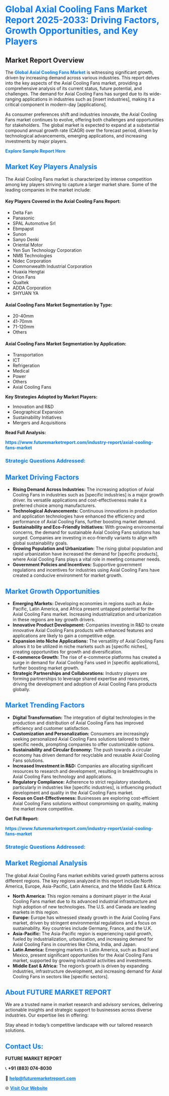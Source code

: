 <h1 style="color: #007BFF;">Global Axial Cooling Fans Market Report 2025-2033: Driving Factors, Growth Opportunities, and Key Players</h1>

<section id="overview">
<h2>Market Report Overview</h2>
<p>The <a href="https://www.futuremarketreport.com/industry-report/axial-cooling-fans-market" style="color: #007BFF; text-decoration: none;"><strong>Global Axial Cooling Fans Market</strong></a> is witnessing significant growth, driven by increasing demand across various industries. This report delves into the key aspects of the Axial Cooling Fans market, providing a comprehensive analysis of its current status, future potential, and challenges. The demand for Axial Cooling Fans has surged due to its wide-ranging applications in industries such as [insert industries], making it a critical component in modern-day [applications].</p>
<p>As consumer preferences shift and industries innovate, the Axial Cooling Fans market continues to evolve, offering both challenges and opportunities for stakeholders. The global market is expected to expand at a substantial compound annual growth rate (CAGR) over the forecast period, driven by technological advancements, emerging applications, and increasing investments by major players.</p>
</section>

<section id="overview">
<p><a href="https://www.futuremarketreport.com/request-sample/reportId=127857" style="color: #007BFF; text-decoration: none;"><strong>Explore Sample Report Here</strong></a></p>
</section>

<section id="key-players">
<h2 style="color: #007BFF;">Market Key Players Analysis</h2>
<p>The Axial Cooling Fans market is characterized by intense competition among key players striving to capture a larger market share. Some of the leading companies in the market include:</p>
<h4>Key Players Covered in the Axial Cooling Fans Report:</h4>
<ul><li>Delta Fan</li><li>Panasonic</li><li>SPAL Automotive Srl</li><li>Ebmpapst</li><li>Sunon</li><li>Sanyo Denki</li><li>Oriental Motor</li><li>Yen Sun Technology Corporation</li><li>NMB Technologies</li><li>Nidec Corporation</li><li>Commonwealth Industrial Corporation</li><li>Huaxia Hengtai</li><li>Orion Fans</li><li>Qualtek</li><li>ADDA Corporation</li><li>SHYUAN YA</li></ul>
<h4>Axial Cooling Fans Market Segmentation by Type:</h4>
<ul><li>20-40mm</li><li>41-70mm</li><li>71-120mm</li><li>Others</li></ul>

<h4>Axial Cooling Fans Market Segmentation by Application:</h4>
<ul><li>Transportation</li><li>ICT</li><li>Refrigeration</li><li>Medical</li><li>Power</li><li>Others</li><li>Axial Cooling Fans</li></ul>
<p><strong>Key Strategies Adopted by Market Players:</strong></p>
<ul>
<li>Innovation and R&D</li>
<li>Geographical Expansion</li>
<li>Sustainability Initiatives</li>
<li>Mergers and Acquisitions</li>
</ul>
</section>

<section>
<p><strong>Read Full Analysis: </strong></p><a href="https://www.futuremarketreport.com/industry-report/axial-cooling-fans-market" style="color: #007BFF; text-decoration: none;"><strong>https://www.futuremarketreport.com/industry-report/axial-cooling-fans-market</strong></a>
<h3 style="color: #007BFF;">Strategic Questions Addressed:</h3>
</section>

<section id="driving-factors">
<h2 style="color: #007BFF;">Market Driving Factors</h2>
<ul>
<li><strong>Rising Demand Across Industries:</strong> The increasing adoption of Axial Cooling Fans in industries such as [specific industries] is a major growth driver. Its versatile applications and cost-effectiveness make it a preferred choice among manufacturers.</li>
<li><strong>Technological Advancements:</strong> Continuous innovations in production and application technologies have enhanced the efficiency and performance of Axial Cooling Fans, further boosting market demand.</li>
<li><strong>Sustainability and Eco-Friendly Initiatives:</strong> With growing environmental concerns, the demand for sustainable Axial Cooling Fans solutions has surged. Companies are investing in eco-friendly variants to align with global sustainability goals.</li>
<li><strong>Growing Population and Urbanization:</strong> The rising global population and rapid urbanization have increased the demand for [specific products], where Axial Cooling Fans plays a vital role in meeting consumer needs.</li>
<li><strong>Government Policies and Incentives:</strong> Supportive government regulations and incentives for industries using Axial Cooling Fans have created a conducive environment for market growth.</li>
</ul>
</section>

<section id="growth-opportunities">
<h2 style="color: #007BFF;">Market Growth Opportunities</h2>
<ul>
<li><strong>Emerging Markets:</strong> Developing economies in regions such as Asia-Pacific, Latin America, and Africa present untapped potential for the Axial Cooling Fans market. Increasing industrialization and urbanization in these regions are key growth drivers.</li>
<li><strong>Innovative Product Development:</strong> Companies investing in R&D to create innovative Axial Cooling Fans products with enhanced features and applications are likely to gain a competitive edge.</li>
<li><strong>Expansion into Niche Applications:</strong> The versatility of Axial Cooling Fans allows it to be utilized in niche markets such as [specific niches], creating opportunities for growth and diversification.</li>
<li><strong>E-commerce Growth:</strong> The rise of e-commerce platforms has created a surge in demand for Axial Cooling Fans used in [specific applications], further boosting market growth.</li>
<li><strong>Strategic Partnerships and Collaborations:</strong> Industry players are forming partnerships to leverage shared expertise and resources, driving the development and adoption of Axial Cooling Fans products globally.</li>
</ul>
</section>

<section id="trending-factors">
<h2 style="color: #007BFF;">Market Trending Factors</h2>
<ul>
<li><strong>Digital Transformation:</strong> The integration of digital technologies in the production and distribution of Axial Cooling Fans has improved efficiency and customer satisfaction.</li>
<li><strong>Customization and Personalization:</strong> Consumers are increasingly seeking personalized Axial Cooling Fans solutions tailored to their specific needs, prompting companies to offer customizable options.</li>
<li><strong>Sustainability and Circular Economy:</strong> The push towards a circular economy has driven demand for recyclable and reusable Axial Cooling Fans solutions.</li>
<li><strong>Increased Investment in R&D:</strong> Companies are allocating significant resources to research and development, resulting in breakthroughs in Axial Cooling Fans technology and applications.</li>
<li><strong>Regulatory Compliance:</strong> Adherence to strict regulatory standards, particularly in industries like [specific industries], is influencing product development and quality in the Axial Cooling Fans market.</li>
<li><strong>Focus on Cost-Effectiveness:</strong> Businesses are exploring cost-efficient Axial Cooling Fans solutions without compromising on quality, making the market more competitive.</li>
</ul>
</section>

<section>
<p><strong>Get Full Report: </strong></p><a href="https://www.futuremarketreport.com/industry-report/axial-cooling-fans-market" style="color: #007BFF; text-decoration: none;"><strong>https://www.futuremarketreport.com/industry-report/axial-cooling-fans-market</strong></a>
<h3 style="color: #007BFF;">Strategic Questions Addressed:</h3>
</section>


<section id="regional-analysis">
<h2 style="color: #007BFF;">Market Regional Analysis</h2>
<p>The global Axial Cooling Fans market exhibits varied growth patterns across different regions. The key regions analyzed in this report include North America, Europe, Asia-Pacific, Latin America, and the Middle East & Africa:</p>
<ul>
<li><strong>North America:</strong> This region remains a dominant player in the Axial Cooling Fans market due to its advanced industrial infrastructure and high adoption of new technologies. The U.S. and Canada are leading markets in this region.</li>
<li><strong>Europe:</strong> Europe has witnessed steady growth in the Axial Cooling Fans market, driven by stringent environmental regulations and a focus on sustainability. Key countries include Germany, France, and the U.K.</li>
<li><strong>Asia-Pacific:</strong> The Asia-Pacific region is experiencing rapid growth, fueled by industrialization, urbanization, and increasing demand for Axial Cooling Fans in countries like China, India, and Japan.</li>
<li><strong>Latin America:</strong> Emerging markets in Latin America, such as Brazil and Mexico, present significant opportunities for the Axial Cooling Fans market, supported by growing industrial activities and investments.</li>
<li><strong>Middle East & Africa:</strong> The region’s growth is driven by expanding industries, infrastructure development, and increasing demand for Axial Cooling Fans in sectors like [specific sectors].</li>
</ul>
</section>

<footer>
<h2 style="color: #007BFF;">About FUTURE MARKET REPORT</h2>
<p>We are a trusted name in market research and advisory services, delivering actionable insights and strategic support to businesses across diverse industries. Our expertise lies in offering:</p>

<p>Stay ahead in today’s competitive landscape with our tailored research solutions.</p>

<h2 style="color: #007BFF;">Contact Us:</h2>
<p><strong>FUTURE MARKET REPORT</strong></p>
<p>📞 <strong>+91 (883) 074-8030</strong></p>
<p>📧 <strong><a href="mailto:help@futuremarketreport.com" style="color: #007BFF;">help@futuremarketreport.com</a></strong></p>
<p>🌐 <strong><a href="https://www.futuremarketreport.com/" style="color: #007BFF;">Visit Our Website</a></strong></p>
</footer>